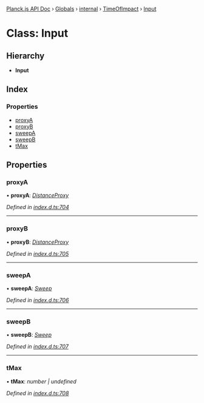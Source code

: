 [Planck.js API Doc](../README.md) › [Globals](../globals.md) › [internal](../modules/internal.md) › [TimeOfImpact](../modules/internal.timeofimpact.md) › [Input](internal.timeofimpact.input.md)

# Class: Input

## Hierarchy

* **Input**

## Index

### Properties

* [proxyA](internal.timeofimpact.input.md#proxya)
* [proxyB](internal.timeofimpact.input.md#proxyb)
* [sweepA](internal.timeofimpact.input.md#sweepa)
* [sweepB](internal.timeofimpact.input.md#sweepb)
* [tMax](internal.timeofimpact.input.md#tmax)

## Properties

###  proxyA

• **proxyA**: *[DistanceProxy](distanceproxy.md)*

*Defined in [index.d.ts:704](https://github.com/shakiba/planck.js/blob/9a1fbe4/lib/index.d.ts#L704)*

___

###  proxyB

• **proxyB**: *[DistanceProxy](distanceproxy.md)*

*Defined in [index.d.ts:705](https://github.com/shakiba/planck.js/blob/9a1fbe4/lib/index.d.ts#L705)*

___

###  sweepA

• **sweepA**: *[Sweep](sweep.md)*

*Defined in [index.d.ts:706](https://github.com/shakiba/planck.js/blob/9a1fbe4/lib/index.d.ts#L706)*

___

###  sweepB

• **sweepB**: *[Sweep](sweep.md)*

*Defined in [index.d.ts:707](https://github.com/shakiba/planck.js/blob/9a1fbe4/lib/index.d.ts#L707)*

___

###  tMax

• **tMax**: *number | undefined*

*Defined in [index.d.ts:708](https://github.com/shakiba/planck.js/blob/9a1fbe4/lib/index.d.ts#L708)*
